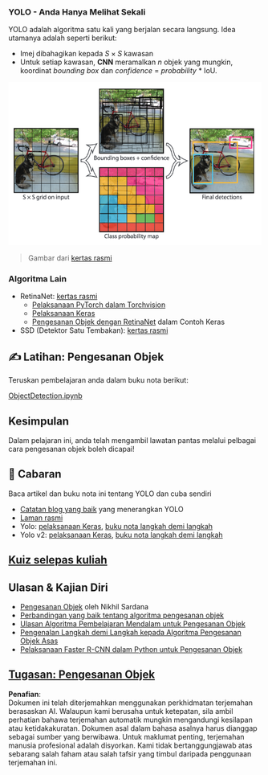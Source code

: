 ### YOLO - Anda Hanya Melihat Sekali

YOLO adalah algoritma satu kali yang berjalan secara langsung. Idea utamanya adalah seperti berikut:

* Imej dibahagikan kepada $S\times S$ kawasan
* Untuk setiap kawasan, **CNN** meramalkan $n$ objek yang mungkin, koordinat *bounding box* dan *confidence* = *probability* * IoU.

![YOLO](../../../../../translated_images/yolo.a2648ec82ee8bb4ea27537677adb482fd4b733ca1705c561b6a24a85102dced5.ms.png)
> Gambar dari [kertas rasmi](https://arxiv.org/abs/1506.02640)

### Algoritma Lain

* RetinaNet: [kertas rasmi](https://arxiv.org/abs/1708.02002)
   - [Pelaksanaan PyTorch dalam Torchvision](https://pytorch.org/vision/stable/_modules/torchvision/models/detection/retinanet.html)
   - [Pelaksanaan Keras](https://github.com/fizyr/keras-retinanet)
   - [Pengesanan Objek dengan RetinaNet](https://keras.io/examples/vision/retinanet/) dalam Contoh Keras
* SSD (Detektor Satu Tembakan): [kertas rasmi](https://arxiv.org/abs/1512.02325)

## ✍️ Latihan: Pengesanan Objek

Teruskan pembelajaran anda dalam buku nota berikut:

[ObjectDetection.ipynb](../../../../../lessons/4-ComputerVision/11-ObjectDetection/ObjectDetection.ipynb)

## Kesimpulan

Dalam pelajaran ini, anda telah mengambil lawatan pantas melalui pelbagai cara pengesanan objek boleh dicapai!

## 🚀 Cabaran

Baca artikel dan buku nota ini tentang YOLO dan cuba sendiri

* [Catatan blog yang baik](https://www.analyticsvidhya.com/blog/2018/12/practical-guide-object-detection-yolo-framewor-python/) yang menerangkan YOLO
 * [Laman rasmi](https://pjreddie.com/darknet/yolo/)
 * Yolo: [pelaksanaan Keras](https://github.com/experiencor/keras-yolo2), [buku nota langkah demi langkah](https://github.com/experiencor/basic-yolo-keras/blob/master/Yolo%20Step-by-Step.ipynb)
 * Yolo v2: [pelaksanaan Keras](https://github.com/experiencor/keras-yolo2), [buku nota langkah demi langkah](https://github.com/experiencor/keras-yolo2/blob/master/Yolo%20Step-by-Step.ipynb)

## [Kuiz selepas kuliah](https://red-field-0a6ddfd03.1.azurestaticapps.net/quiz/211)

## Ulasan & Kajian Diri

* [Pengesanan Objek](https://tjmachinelearning.com/lectures/1718/obj/) oleh Nikhil Sardana
* [Perbandingan yang baik tentang algoritma pengesanan objek](https://lilianweng.github.io/lil-log/2018/12/27/object-detection-part-4.html)
* [Ulasan Algoritma Pembelajaran Mendalam untuk Pengesanan Objek](https://medium.com/comet-app/review-of-deep-learning-algorithms-for-object-detection-c1f3d437b852)
* [Pengenalan Langkah demi Langkah kepada Algoritma Pengesanan Objek Asas](https://www.analyticsvidhya.com/blog/2018/10/a-step-by-step-introduction-to-the-basic-object-detection-algorithms-part-1/)
* [Pelaksanaan Faster R-CNN dalam Python untuk Pengesanan Objek](https://www.analyticsvidhya.com/blog/2018/11/implementation-faster-r-cnn-python-object-detection/)

## [Tugasan: Pengesanan Objek](lab/README.md)

**Penafian**:  
Dokumen ini telah diterjemahkan menggunakan perkhidmatan terjemahan berasaskan AI. Walaupun kami berusaha untuk ketepatan, sila ambil perhatian bahawa terjemahan automatik mungkin mengandungi kesilapan atau ketidakakuratan. Dokumen asal dalam bahasa asalnya harus dianggap sebagai sumber yang berwibawa. Untuk maklumat penting, terjemahan manusia profesional adalah disyorkan. Kami tidak bertanggungjawab atas sebarang salah faham atau salah tafsir yang timbul daripada penggunaan terjemahan ini.
